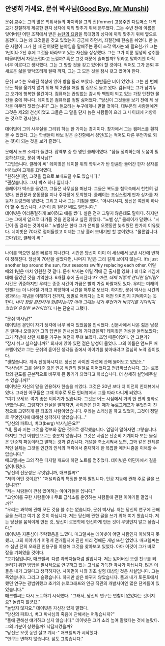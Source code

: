 ## 안녕히 가세요, 문쉬 박사님([Good Bye, Mr Munshi](https://somagame.com/item-4530.html))
문쉬 교수는 그의 많은 학위서들의 마지막을 그의 전(former) 고용주인 다트머스 대학교가 친절하게 제공한 판지 상자에 끼워 맞추기 위해 분투했다. 그는 수년 전에 이름은 잊어버린 어떤 조직에서 받은 [뉴턴의 요람](http://mulli2.kps.or.kr/~pht/11-5/020516.htm)을 특대형의 상자에 끼워 맞추기 위해 옆으로 옮겼다. 그는 왜 그것들을 갖고 있었는지 궁금해 하면서, 좌절감에 한숨을 쉬었다. 한 늙은 사람이 그가 한 때 관여했던 분야임을 말해주는 종이 조각 액자는 왜 필요한가? 그는 1년이나 2년 후에 그것을 바라보고 있는 자신을 상상했다. 그는 그가 이룬 일생의 성취를 떠올리면서 자랑스럽다고 느낄까? 혹은 그것 때문에 슬퍼할까? 뭐라고 말하기엔 아직 너무 이르다고 생각했다. 그는 그 망할 것을 갖고 있어야 할 것이다. 적어도 그가 은퇴 후 새로운 삶을 맞닥뜨리게 될때 까지, 그는 그 모든 것을 잠시 갖고 있어야 한다.

문쉬 교수는 오래된 책상에 앉아 방을 둘러 보았다. 선반들은 비어 있었다. 그는 한 번에 모든 책을 옮기지 않기 위해 책 2권을 매일 밤 집으로 들고 왔다. 컴퓨터는 그가 남겨두고 오기에 행복한 물건이다. 컴퓨터는 끊임없는 감시와 백업이 되고 있는 가장 안전한 물건들 중에 하나다. 데이빗은 컴퓨터를 정말 싫어했다. "당신이 그것들을 보기 전에 제 생각을 마무리 짓겠습니다" 그는 들으려는 누구에게나 말할 것이다. 대부분의 사람들에겐 그것은 제2의 천성이었고 그들은 그 말을 단지 늙은 사람들이 으레 그 나이대에 저항하는 것으로 경시한다.

데이빗이 그의 사무실을 그리워 하는 한 가지는 경치이다. 창가에서 그는 캠퍼스를 훤히 볼 수 있었다. 그는 학생들이 바보 같은 순진함에서 성인(또는 적어도 다른 무언가로 되는 것)이 되는 것을 보기 즐겼다.

문에서 노크 소리가 들렸다. 잡역부 중 한 명인 클레이였다. "짐들 정리하는데 도움이 필요하신가요, 문쉬 박사님?"  
"고맙습니다. 클레이 씨" 데이빗은 테이블 위의 학위서가 반 만큼만 들어간 판자 상자를 바라보며 고개를 끄덕였다.  
"원하신다면, 그것을 집으로 보내드릴 수도 있습니다."  
"괜찮습니다. 그저 박스 하나 입니다."  
클레이가 박스를 들었고, 그들은 사무실을 떠났다. 그들은 복도를 침묵속에서 천천히 걸었다. 현관문과 운동장을 지나 주차장에 도착했다. 클레이는 조심스럽게 판자 상자를 자동차 트렁크에 넣었다; 그리고 나서 그는 기침을 했다. "아시다시피, 당신은 여전히 하나 더 할 수 있습니다. 시간이 좀 걸리긴해도 말입니다."  
데이빗은 어리둥절하게 보이려고 애를 썼다. 실은 전혀 그렇지 않은데도 말이다. 하지만 그는 그에게 앞으로 다가올 것을 인정하고 싶진 않았다. "노벨 상," 클레이가 말했다. "시간이 좀 걸리는 것이지요." 노벨상은 한때 그가 은퇴를 오랫동안 늦춰왔던 한가지 이유였다. 데이빗은 70대로 접어들었고 이제는 그냥 흘러 보내기만 할 뿐이었다. "물론입니다. 고마워요, 클레이 씨."

---
나이를 먹으면 삶은 빠르게 지나간다. 시간은 당신이 이미 이 세상에서 보낸 시간에 반하여 정해진다. 당신이 70년을 살았다면, 나머지 1년은 그리 길게 보이지 않는다. It’s just another lap around the sun, four seasons swiftly replacing each other. 어릴 때의 1년은 마치 영원한 것 같다. 문쉬 박사는 어릴 적에 곧 출시될 영화나 비디오 게임에 대해 들었던 것을 기억한다. 6개월 후에 출시된다고? *이런, 대체 어떻게 견디란 말이람?* 시간은 귀중하지만 우리는 종종 시간이 가끔은 빨리 가길 바랄때도 있다. 우리는 미래의 언젠가는 더 나아질 거라고 희망하며 시간을 허투로 보낸다. 하지만, 문쉬 박사는 시간의 경과라는 개념을 이해하기 전까지, 정말로 어리다는 것이 어떤 의미인지 기억하지는 못 한다. *내가 정말 완전하게 현존하는가? 아마 그때는 내가 무언가가 바뀌기를 기다리지 않았던 유일한 순간이었다.* 나는 단순히 그랬다.

"문쉬 박사님?"  
데이빗은 본인이 자기 생각에 너무 빠져 있었음을 인식했다. 신문사에서 나온 젊은 남성은 얼마나 오랫동안 그의 답변을 인내심있게 기다렸을까? 데이빗은 거실을 둘러보았다; 그가 작년에 샀던 새로운 가구는 여전히 무뎌 보였다. 조명 때문이었다. 안 그런가?<br>
"잠시 쉬고 싶으십니까?" 의자에 앉아 있던 젊은 남성이 물었다. 그의 이름은 앤드류 매크렐이었고 그는 문쉬의 흩어진 생각들 중에서 이야기를 찾아내려고 열심히 노력 중이었다.  
"괜찮습니다. 계속 진행하시지요. 당신은 사이먼 자렛에 관해 물어보고 있었소."  
"박사님은 그를 살려준 것은 인공 직관의 발달로 이어졌다고 언급하셨습니다. 그는 로봇학의 판도를 근본적으로 바꾸게 된 동기가 되었다고 하셨습니다. 더 상세히 설명해주실 수 있습니까?"  
데이빗은 자신의 말을 인용하자 한숨을 쉬었다. 그것은 30년 보다 더 이전의 인터뷰에서였다. 그러한 어구들은 그때 이후로 모든 인터뷰에서 그를 따라 다니게 되었다.  
"여기 보세요. 여기 좋은 이야기가 있습니다. 그것은 어느 시점에서 거의 한 편의 영화로 변했습니다. 그렇지만 진실을 말하자면, 사이먼은 단지 제가 뉴로그래프가 무엇인지 진정으로 고민하게 된 최초의 사람이었습니다. 우리는 스캐닝을 하고 있었지, 그것이 정말로 무엇인지에 대해선 생각하지 않았습니다..."  
"당신의 파트너, 버그(berg) 박사님은요?"  
"네, 폴과 저는 그것을 정보와 같은 것으로 생각했습니다. 엄밀히 말하자면 그렇습니다. 하지만 그런 어법만으로는 충분치 않습니다. 그것은 사람은 단순히 기계이다 또는 물질은 단순히 파동이라고 말하는 것과 같습니다. 개념을 축소시켜서 보면, 그와 같은 전체론적인 실체는 그것을 인간의 인식의 맥락에서 존재하게 한 복잡한 메커니즘을 이해할 수 없습니다."  
매크렐씨는 그의 작은 디지털 패드에 하던 노트를 멈추었다. 데이빗은 어딘가에서 길을 잃어버렸다.  
"당신의 전문성은 무엇입니까, 매크렐씨?"  
"저의 어떤 것이요?"
"저널리즘의 특정한 분야 말입니다. 인공 지능에 관해 주로 글을 쓰십니까?"  
"저는 사람들이 관심 있어하는 이야기들을 씁니다."  
"고양이를 구한 사람들이나 무료 급식소를 운영하는 사람들에 관한 이야기들 말입니까?"  
"우리는 과학에 관해 모든 것을 쓸 수는 없습니다, 문쉬 박사님.  저는 당신의 연구에 관해 글을 쓰려고 여기 온 것이 아닙니다, 저는 당신에 관한 글을 쓰기 위해 여기 왔습니다. 저는 당신을 움직이게 만든 것, 당신이 로봇학에 헌신하게 만든 것이 무엇인지 알고 싶습니다."  
데이빗은 자존심이 추락했음을 느꼈다. 매크렐씨는 데이빗이 어떤 사람인지 이해하지 못 했고, 그의 이야기가 어떻게 전개될지에 관한 미리 정해둔 개념 또한 없었다. 매크렐씨는 수 십년 전의 오래된 인용구를 이용해 그것을 찾아보고 있었다. 아마 이것이 그가 바로 잡을 기회였을 것이다.  
"호기심입니다, 매크랠씨. 다른 과학자들처럼 말입니다. 저는 잃어버린 오랜 친구를 되돌리기 위한 방법을 필사적으로 연구하고 있는 고뇌로 가득찬 박사가 아닙니다. 많은 이들은 내가 그렇다고 생각하지만. 사이먼이 나의 최초 실험 대상인 것은 사실입니다. 그는 죽었습니다. 그리고 슬펐습니다. 하지만 삶은 바뀌지 않았습니다. 폴과 내가 토론토에서 했던 연구는 광범위했고 초기의 뉴로그래프와 인공 직관의 개발사이엔 많은 단계들이 있었습니다."  
매크렐씨는 다시 노트하기 시작했다. "그래서, 당신의 연구는 변함이 없었다는 것이지요? 놀랍지 않군요."  
"놀랍지 않지요." 데이빗은 자신감 있게 말했다.  
"당신의 파트너, 버그 박사님의 죽음에 관해서는 어떻습니까?"  
"폴에 관해선 얘기하고 싶지 않습니다." 데이빗은 그가 소리 높여 말했다는 것에 놀랐다. 그의 기분이 상했을까? 낙담시켰을까?  
"당신은 오랫 동안 살고 계시-" 매크렐씨가 시작했다.  
"연구는 변하지 않습니다. 삶도 그렇습니다."  